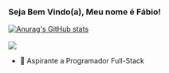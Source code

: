 ### Seja Bem Vindo(a), Meu nome é Fábio!

[![Anurag's GitHub stats](https://github-readme-stats.vercel.app/api?username=guto-dev&show_icons=true&theme=dark)](https://github.com/guto-dev/github-readme-stats)
<br>
<br>
 <a href="https://www.linkedin.com/in/fábio-augusto-aa7706272/"><img src="https://img.shields.io/badge/LinkedIn-0077B5?style=for-the-badge&logo=linkedin&logoColor=white"></a>


- 💬 Aspirante a Programador Full-Stack




